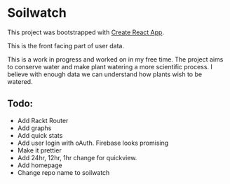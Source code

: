 # Soilwatch

This project was bootstrapped with [Create React App](https://github.com/facebookincubator/create-react-app).

This is the front facing part of user data.

This is a work in progress and worked on in my free time. The project aims to conserve water and make plant watering a more scientific process. I believe with enough data we can understand how plants wish to be watered.

## Todo:
* Add Rackt Router
* Add graphs
* Add quick stats
* Add user login with oAuth. Firebase looks promising
* Make it prettier
* Add 24hr, 12hr, 1hr change for quickview.
* Add homepage
* Change repo name to soilwatch
